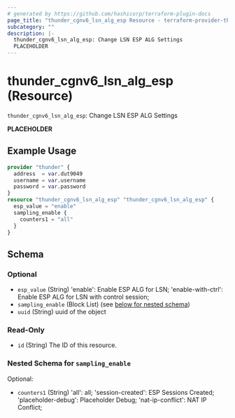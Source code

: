 ```yaml
---
# generated by https://github.com/hashicorp/terraform-plugin-docs
page_title: "thunder_cgnv6_lsn_alg_esp Resource - terraform-provider-thunder"
subcategory: ""
description: |-
  thunder_cgnv6_lsn_alg_esp: Change LSN ESP ALG Settings
  PLACEHOLDER
---
```


# thunder_cgnv6_lsn_alg_esp (Resource)

`thunder_cgnv6_lsn_alg_esp`: Change LSN ESP ALG Settings

__PLACEHOLDER__

## Example Usage

```terraform
provider "thunder" {
  address  = var.dut9049
  username = var.username
  password = var.password
}
resource "thunder_cgnv6_lsn_alg_esp" "thunder_cgnv6_lsn_alg_esp" {
  esp_value = "enable"
  sampling_enable {
    counters1 = "all"
  }
}
```

<!-- schema generated by tfplugindocs -->
## Schema

### Optional

- `esp_value` (String) 'enable': Enable ESP ALG for LSN; 'enable-with-ctrl': Enable ESP ALG for LSN with control session;
- `sampling_enable` (Block List) (see [below for nested schema](#nestedblock--sampling_enable))
- `uuid` (String) uuid of the object

### Read-Only

- `id` (String) The ID of this resource.

<a id="nestedblock--sampling_enable"></a>
### Nested Schema for `sampling_enable`

Optional:

- `counters1` (String) 'all': all; 'session-created': ESP Sessions Created; 'placeholder-debug': Placeholder Debug; 'nat-ip-conflict': NAT IP Conflict;


